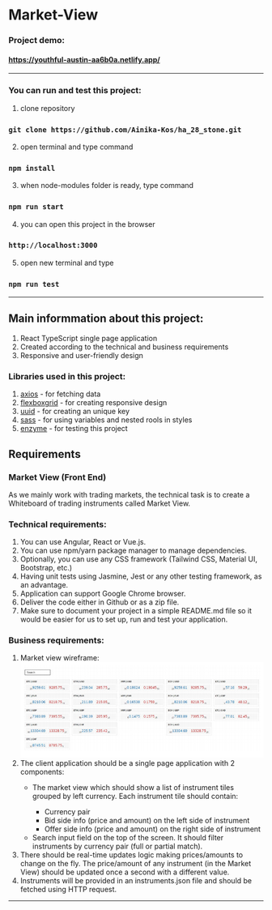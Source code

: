 # Market-View

### Project demo:
#### https://youthful-austin-aa6b0a.netlify.app/

---

### You can run and test this project:
1. clone repository
### `git clone https://github.com/Ainika-Kos/ha_28_stone.git`
2. open terminal and type command
### `npm install`
3. when node-modules folder is ready, type command
### `npm run start`
4. you can open this project in the browser
### `http://localhost:3000`
5. open new terminal and type
### `npm run test`

---

## Main informmation about this project:
1. React TypeScript single page application 
2. Created according to the technical and business requirements
3. Responsive and user-friendly design

### Libraries used in this project:
1. [axios](https://github.com/axios/axios) - for fetching data
2. [flexboxgrid](http://flexboxgrid.com/) - for creating responsive design 
3. [uuid](https://github.com/uuidjs/uuid#readme) - for creating an unique key
4. [sass](https://github.com/sass/node-sass) - for using variables and nested rools in styles
5. [enzyme](https://enzymejs.github.io/enzyme/) - for testing this project

## Requirements

### Market View (Front End)

As we mainly work with trading markets, the technical task is to create a Whiteboard of trading
instruments called Market View.

### Technical requirements:

1. You can use Angular, React or Vue.js.
2. You can use npm/yarn package manager to manage dependencies.
3. Optionally, you can use any CSS framework (Tailwind CSS, Material UI, Bootstrap, etc.)
4. Having unit tests using Jasmine, Jest or any other testing framework, as an advantage.
5. Application can support Google Chrome browser.
6. Deliver the code either in Github or as a zip file.
7. Make sure to document your project in a simple README.md file so it would be easier for us
to set up, run and test your application.

### Business requirements:

<ol>
<li>Market view wireframe:</li>
<img src="./src/assets/images/wireframe.png" alt="wireframe"/>

<li>The client application should be a single page application with 2 components:</li>
<ul>
<li>The market view which should show a list of instrument tiles grouped by left
currency. Each instrument tile should contain:</li>
<ul>
<li>Currency pair</li>
<li>Bid side info (price and amount) on the left side of instrument</li>
<li>Offer side info (price and amount) on the right side of instrument</li>
</ul>
<li>Search input field on the top of the screen. It should filter instruments by currency
pair (full or partial match).</li>
</ul>
<li>There should be real-time updates logic making prices/amounts to change on the fly. The
price/amount of any instrument (in the Market View) should be updated once a second with a
different value.</li>
<li>Instruments will be provided in an instruments.json file and should be fetched using HTTP
request.
</li>
</ol>

---